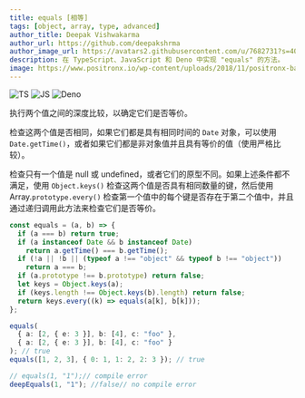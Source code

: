 ```yaml
---
title: equals [相等]
tags: [object, array, type, advanced]
author_title: Deepak Vishwakarma
author_url: https://github.com/deepakshrma
author_image_url: https://avatars2.githubusercontent.com/u/7682731?s=400
description: 在 TypeScript、JavaScript 和 Deno 中实现 "equals" 的方法。
image: https://www.positronx.io/wp-content/uploads/2018/11/positronx-banner-1152-1.jpg
---
```


![TS](https://img.shields.io/badge/supports-typescript-blue.svg?style=flat-square)
![JS](https://img.shields.io/badge/supports-javascript-yellow.svg?style=flat-square)
![Deno](https://img.shields.io/badge/supports-deno-green.svg?style=flat-square)

执行两个值之间的深度比较，以确定它们是否等价。

检查这两个值是否相同，如果它们都是具有相同时间的 `Date` 对象，可以使用 `Date.getTime()`，或者如果它们都是非对象值并且具有等价的值（使用严格比较）。

检查只有一个值是 null 或 undefined，或者它们的原型不同。如果上述条件都不满足，使用 `Object.keys()` 检查这两个值是否具有相同数量的键，然后使用 Array.`prototype.every()` 检查第一个值中的每个键是否存在于第二个值中，并且通过递归调用此方法来检查它们是否等价。

```ts title="typescript"
const equals = (a, b) => {
  if (a === b) return true;
  if (a instanceof Date && b instanceof Date)
    return a.getTime() === b.getTime();
  if (!a || !b || (typeof a !== "object" && typeof b !== "object"))
    return a === b;
  if (a.prototype !== b.prototype) return false;
  let keys = Object.keys(a);
  if (keys.length !== Object.keys(b).length) return false;
  return keys.every((k) => equals(a[k], b[k]));
};
```

```ts title="typescript"
equals(
  { a: [2, { e: 3 }], b: [4], c: "foo" },
  { a: [2, { e: 3 }], b: [4], c: "foo" }
); // true
equals([1, 2, 3], { 0: 1, 1: 2, 2: 3 }); // true

// equals(1, "1");// compile error
deepEquals(1, "1"); //false// no compile error
```
